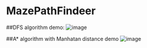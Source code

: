 # MazePathFindeer
##DFS algorithm demo:
![image](https://github.com/laughugin/MazePathFindeer/assets/90358540/416b66bc-7faf-4e9b-8bf3-972656708c3d)

##A* algorithm with Manhatan distance demo
![image](https://github.com/laughugin/MazePathFindeer/assets/90358540/8dc119d6-e7e8-4fea-8327-d664970229e3)

